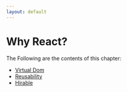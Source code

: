 ```yaml
---
layout: default
---
```

# Why React?
The Following are the contents of this chapter:
* [Virtual Dom](vdom)
* [Reusability](reusability)
* [Hirable](hirable)